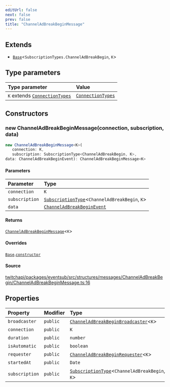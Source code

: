 ```yaml
---
editUrl: false
next: false
prev: false
title: "ChannelAdBreakBeginMessage"
---
```


## Extends

- [`Base`](/api/eventsub/classes/base/)\<`SubscriptionTypes.ChannelAdBreakBegin`, `K`\>

## Type parameters

| Type parameter | Value |
| :------ | :------ |
| `K` extends [`ConnectionTypes`](/api/eventsub/type-aliases/connectiontypes/) | [`ConnectionTypes`](/api/eventsub/type-aliases/connectiontypes/) |

## Constructors

### new ChannelAdBreakBeginMessage(connection, subscription, data)

```ts
new ChannelAdBreakBeginMessage<K>(
   connection: K, 
   subscription: SubscriptionType<ChannelAdBreakBegin, K>, 
data: ChannelAdBreakBeginEvent): ChannelAdBreakBeginMessage<K>
```

#### Parameters

| Parameter | Type |
| :------ | :------ |
| `connection` | `K` |
| `subscription` | [`SubscriptionType`](/api/eventsub/type-aliases/subscriptiontype/)\<`ChannelAdBreakBegin`, `K`\> |
| `data` | [`ChannelAdBreakBeginEvent`](/api/eventsub/interfaces/channeladbreakbeginevent/) |

#### Returns

[`ChannelAdBreakBeginMessage`](/api/eventsub/classes/channeladbreakbeginmessage/)\<`K`\>

#### Overrides

[`Base`](/api/eventsub/classes/base/).[`constructor`](/api/eventsub/classes/base/#constructors)

#### Source

[twitchapi/packages/eventsub/src/structures/messages/ChannelAdBreakBegin/ChannelAdBreakBeginMessage.ts:16](https://github.com/pablornc/twitchapi//blob/f8a75ccd701e54db4c91e2b0128974da23f25d14/packages/eventsub/src/structures/messages/ChannelAdBreakBegin/ChannelAdBreakBeginMessage.ts#L16)

## Properties

| Property | Modifier | Type | Inherited from |
| :------ | :------ | :------ | :------ |
| `broadcaster` | `public` | [`ChannelAdBreakBeginBroadcaster`](/api/eventsub/classes/channeladbreakbeginbroadcaster/)\<`K`\> | - |
| `connection` | `public` | `K` | [`Base`](/api/eventsub/classes/base/).`connection` |
| `duration` | `public` | `number` | - |
| `isAutomatic` | `public` | `boolean` | - |
| `requester` | `public` | [`ChannelAdBreakBeginRequester`](/api/eventsub/classes/channeladbreakbeginrequester/)\<`K`\> | - |
| `startedAt` | `public` | `Date` | - |
| `subscription` | `public` | [`SubscriptionType`](/api/eventsub/type-aliases/subscriptiontype/)\<`ChannelAdBreakBegin`, `K`\> | [`Base`](/api/eventsub/classes/base/).`subscription` |
